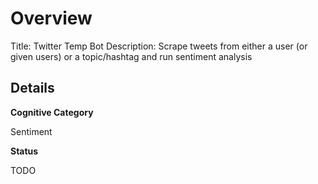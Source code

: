# Overview

Title: Twitter Temp Bot
Description: Scrape tweets from either a user (or given users) or a topic/hashtag and run sentiment analysis

## Details

**Cognitive Category**

Sentiment

**Status**

TODO

